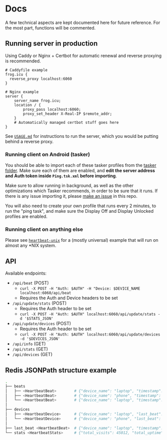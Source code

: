 # Docs

A few technical aspects are kept documented here for future reference.
For the most part, functions will be commented.

## Running server in production

Using Caddy or Nginx + Certbot for automatic renewal and reverse proxying is recommended.

```
# Caddyfile example
frog.icu {
  reverse_proxy localhost:6060
}
```

```
# Nginx example
server {
    server_name frog.icu;
    location / {
        proxy_pass localhost:6060;
        proxy_set_header X-Real-IP $remote_addr;
    }
    # Automatically managed certbot stuff goes here
} 
```

See [`USAGE.md`](https://github.com/5HT2B/heartbeat/blob/master/USAGE.md) for instructions to run the server, which you would be putting
behind a reverse proxy.

### Running client on Android (tasker)

You should be able to import each of these tasker profiles from the [tasker folder](https://github.com/5HT2B/heartbeat/tree/master/tasker).
Make sure each of them are enabled, and **edit the server address and Auth token inside `Ping.tsk.xml` before importing**.

Make sure to allow running in background, as well as the other optimizations which Tasker recommends, in order to be sure that it runs.
If there is any issue importing it, please [make an issue](https://github.com/5HT2B/heartbeat/issues/new) in this repo.

You will also need to create your own profile that runs every 2 minutes, to run the "ping task", and make sure the Display Off and Display
Unlocked profiles are enabled.

### Running client on anything else

Please see [`heartbeat-unix`](https://github.com/5HT2B/heartbeat-unix) for a (mostly universal) example that will run on almost any \*NIX
system.

## API

Available endpoints:

- `/api/beat` (POST)
    - `curl -X POST -H "Auth: $AUTH" -H "Device: $DEVICE_NAME localhost:6060/api/beat`
    - Requires the Auth and Device headers to be set
- `/api/update/stats` (POST)
    - Requires the Auth header to be set
    - `curl -X POST -H "Auth: $AUTH" localhost:6060/api/update/stats -d '$STATS_JSON'`
- `/api/update/devices` (POST)
    - Requires the Auth header to be set
    - `curl -X POST -H "Auth: $AUTH" localhost:6060/api/update/devices -d '$DEVICES_JSON'`
- `/api/info` (GET)
- `/api/stats` (GET)
- `/api/devices` (GET)

## Redis JSONPath structure example

```bash
.
├── beats
│   ├── <HeartbeatBeat>        # {"device_name": "laptop", "timestamp": 1632748096}
│   ├── <HeartbeatBeat>        # {"device_name": "phone", "timestamp": 1632748137}
│   └── <HeartbeatBeat>        # {"device_name": "laptop", "timestamp": 1632748682}
│
├── devices
│   ├── <HeartbeatDevice>      # {"device_name": "laptop", "last_beat": <HeartbeatBeat>, "total_beats": 12903, "longest_missing_beat", 1201}
│   └── <HeartbeatDevice>      # {"device_name": "phone", "last_beat": <HeartbeatBeat>, "total_beats": 1952, "longest_missing_beat", 3219}
│
├── last_beat <HeartbeatBeat>  # {"device_name": "laptop", "timestamp": 1632748096}
└── stats <HeartbeatStats>     # {"total_visits": 45012, "total_uptime": 892340, "total_beats": 14855, "longest_missing_beat", 3219}
```
